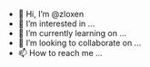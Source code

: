 - 👋 Hi, I’m @zloxen
- 👀 I’m interested in ...
- 🌱 I’m currently learning on ...
- 💞️ I’m looking to collaborate on ...
- 📫 How to reach me ...

<!---
zloxen/zloxen is a ✨ special ✨ repository because its `README.md` (this file) appears on your GitHub profile.
You can click the Preview link to take a look at your changes.
--->
